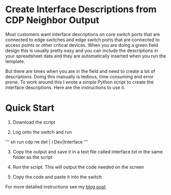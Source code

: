 # Create Interface Descriptions from CDP Neighbor Output

Most customers want interface descriptions on core switch ports that are connected to edge switches 
and edge switch ports that are connected to access points or other critical devices. When you are 
doing a green field design this is usually pretty easy and you can include the descriptions in your 
spreadsheet data and they are automatically inserted when you run the template.

But there are times when you are in the field and need to create a lot of descriptions. Doing this 
manually is tedious, time consuming and error prone. To work around this I wrote a simple Python 
script to create the interface descriptions. Here are the instructions to use it.

# Quick Start 
1. Download the script

2. Log onto the switch and run

'''
sh run cdp ne det | i Dev|Interface
'''

3. Copy the output and save it in a text file called interface.txt in the same folder as the script

4. Run the script. This will output the code needed on the screen

5. Copy the code and paste it into the switch

For more detailed instructions see my [blog post](https://mwhubbard.blogspot.com)
